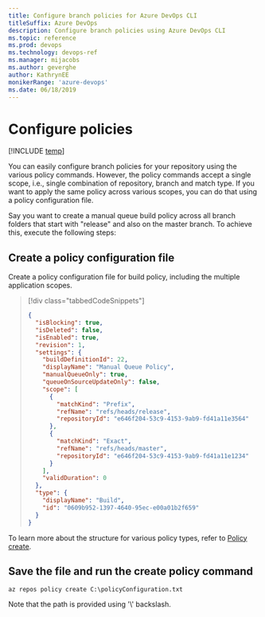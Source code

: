 ```yaml
---
title: Configure branch policies for Azure DevOps CLI 
titleSuffix: Azure DevOps 
description: Configure branch policies using Azure DevOps CLI  
ms.topic: reference 
ms.prod: devops 
ms.technology: devops-ref
ms.manager: mijacobs 
ms.author: geverghe
author: KathrynEE
monikerRange: 'azure-devops'
ms.date: 06/18/2019
---
```


# Configure policies

[!INCLUDE [temp](../includes/version-vsts-only.md)]

You can easily configure branch policies for your repository using the various policy commands. However, the policy commands accept a single scope, i.e., single combination of repository, branch and match type. If you want to apply the same policy across various scopes, you can do that using a policy configuration file.

Say you want to create a manual queue build policy across all branch folders that start with "release" and also on the master branch. To achieve this, execute the following steps:

## Create a policy configuration file

Create a policy configuration file for build policy, including the multiple application scopes.

> [!div class="tabbedCodeSnippets"]
>
> ```json
> {
>   "isBlocking": true,
>   "isDeleted": false,
>   "isEnabled": true,
>   "revision": 1,
>   "settings": {
>     "buildDefinitionId": 22,
>     "displayName": "Manual Queue Policy",
>     "manualQueueOnly": true,
>     "queueOnSourceUpdateOnly": false,
>     "scope": [
>       {
>         "matchKind": "Prefix",
>         "refName": "refs/heads/release",
>         "repositoryId": "e646f204-53c9-4153-9ab9-fd41a11e3564"
>       },
>       {
>         "matchKind": "Exact",
>         "refName": "refs/heads/master",
>         "repositoryId": "e646f204-53c9-4153-9ab9-fd41a11e1234"
>       }
>     ],
>     "validDuration": 0
>   },
>   "type": {
>     "displayName": "Build",
>     "id": "0609b952-1397-4640-95ec-e00a01b2f659"
>   }
> }
> ```

To learn more about the structure for various policy types, refer to [Policy create](/rest/api/azure/devops/policy/configurations/create#examples).

## Save the file and run the create policy command

`az repos policy create C:\policyConfiguration.txt`

Note that the path is provided using '\\' backslash.
